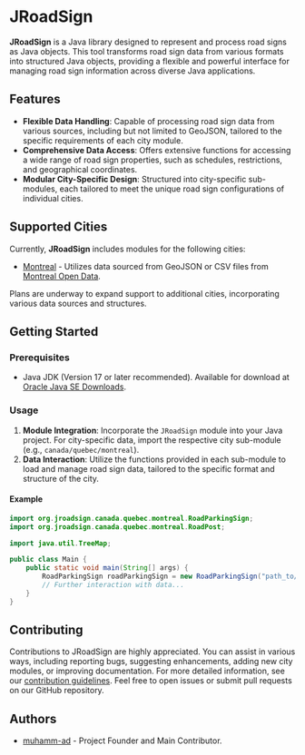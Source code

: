 # JRoadSign

**JRoadSign** is a Java library designed to represent and process road signs as Java objects. This tool transforms road
sign data from various formats into structured Java objects, providing a flexible and powerful interface for managing
road sign information across diverse Java applications.

## Features

- **Flexible Data Handling**: Capable of processing road sign data from various sources, including but not limited to
  GeoJSON, tailored to the specific requirements of each city module.
- **Comprehensive Data Access**: Offers extensive functions for accessing a wide range of road sign properties, such as
  schedules, restrictions, and geographical coordinates.
- **Modular City-Specific Design**: Structured into city-specific sub-modules, each tailored to meet the unique road
  sign configurations of individual cities.

## Supported Cities

Currently, **JRoadSign** includes modules for the following cities:

- [Montreal](docs/canada/quebec/montreal) - Utilizes data sourced from GeoJSON or CSV files
  from [Montreal Open Data](https://donnees.montreal.ca/dataset/).

Plans are underway to expand support to additional cities, incorporating various data sources and structures.

## Getting Started

### Prerequisites

- Java JDK (Version 17 or later recommended). Available for download
  at [Oracle Java SE Downloads](https://www.oracle.com/java/technologies/javase-downloads.html).

### Usage

1. **Module Integration**: Incorporate the `JRoadSign` module into your Java project. For city-specific data, import the
   respective city sub-module (e.g., `canada/quebec/montreal`).
2. **Data Interaction**: Utilize the functions provided in each sub-module to load and manage road sign data, tailored
   to the specific format and structure of the city.

#### Example

```java
import org.jroadsign.canada.quebec.montreal.RoadParkingSign;
import org.jroadsign.canada.quebec.montreal.RoadPost;

import java.util.TreeMap;

public class Main {
    public static void main(String[] args) {
        RoadParkingSign roadParkingSign = new RoadParkingSign("path_to/Signalisation-Stationnement.geojson");
        // Further interaction with data...
    }
}
```

## Contributing

Contributions to JRoadSign are highly appreciated. You can assist in various ways, including reporting bugs, suggesting
enhancements, adding new city modules, or improving documentation. For more detailed information, see
our [contribution guidelines](docs/CONTRIBUTING.md). Feel free to open issues or submit pull requests on our GitHub
repository.

## Authors

- [muhamm-ad](https://github.com/muhamm-ad) - Project Founder and Main Contributor.